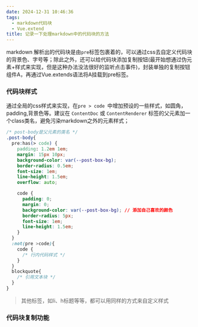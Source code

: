 ```yaml
---
date: 2024-12-31 10:46:36
tags:
  - markdown代码块
  - Vue.extend
title: 记录一下处理markdown中的代码块的方法
---
```

markdown 解析出的代码块是由`pre`标签包裹着的，可以通过css去自定义代码块的背景色、字号等；除此之外，还可以给代码块添加复制按钮(最开始想通过伪元素+样式来实现，但是这种办法没法很好的监听点击事件)，封装单独的复制按钮组件A，再通过Vue.extends语法将A挂载到pre标签。

### 代码块样式
通过全局的css样式来实现，在`pre > code `中增加预设的一些样式，如圆角，padding,背景色等。建议在 `ContentDoc` 或 `ContentRenderer` 标签的父元素加一个class类名，避免污染markdown之外的元素样式；
``` css
/* post-body是父元素的类名 */
.post-body{  
  pre:has(> code) {
    padding: 1.2em 1em;
    margin: 15px 10px;
    background-color: var(--post-box-bg);
    border-radius: 0.5em;
    font-size: 1em;
    line-height: 1.5em;
    overflow: auto;

    code {
      padding: 0;
      margin: 0;
      background-color: var(--post-box-bg); // 添加自己喜欢的颜色
      border-radius: 5px;
      font-size: 1em;
      line-height: 1.5em;
    }
  }
  :not(pre >code){
    code {
      /* 行内代码样式 */
    }
  }
  blockquote{
    /* 引用文本块 */
  }
}
```
> 其他标签，如li、h标题等等，都可以用同样的方式来自定义样式
### 代码块复制功能
